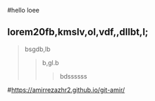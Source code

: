 #hello loee
## lorem20fb,kmslv,ol,vdf,,dllbt,l;
>bsgdb,lb
>>b,gl.b
>>>bdssssss

#https://amirrezazhr2.github.io/git-amir/
